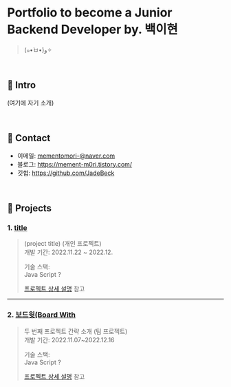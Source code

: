 # Portfolio to become a Junior Backend Developer by. 백이현
>(๑•̀ㅂ•́)و✧

</br>

## :pushpin: Intro
(여기에 자기 소개)

</br>

## :pushpin: Contact
- 이메일: mementomori-@naver.com
- 블로그: https://mement-m0ri.tistory.com/
- 깃헙: https://github.com/JadeBeck

</br>

## :pushpin: Projects
### 1. [title](https://github.com/)
>(project title) (개인 프로젝트)  
>개발 기간: 2022.11.22 ~ 2022.12.  
>  
>기술 스택:  
>Java Script ?
> 
>  
>[프로젝트 상세 설명](https://github.com/JadeBeck) 참고

---

### 2. [보드윗(Board With]()
>두 번째 프로젝트 간략 소개  (팀 프로젝트)  
>개발 기간: 2022.11.07~2022.12.16
>  
>기술 스택:  
>Java Script ? 
>  
>  
>[프로젝트 상세 설명](https://github.com/talli0505/Hanghae_final_mongoose) 참고
